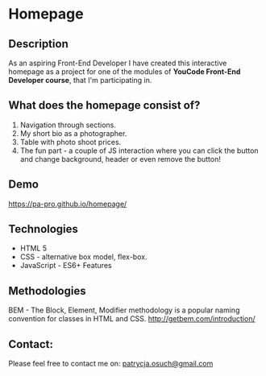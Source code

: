 # Homepage

## Description 
As an aspiring Front-End Developer I have created this interactive homepage as a project for one of the modules of **YouCode Front-End Developer course**, that I'm participating in. 

## What does the homepage consist of?

1. Navigation through sections. 
2. My short bio as a photographer. 
3. Table with photo shoot prices. 
4. The fun part - a couple of JS interaction where you can click the button and change background, header or even remove the button!

## Demo
https://pa-pro.github.io/homepage/



## Technologies
- HTML 5
- CSS - alternative box model, flex-box.
- JavaScript - ES6+ Features

## Methodologies
BEM - The Block, Element, Modifier methodology is a popular naming convention for classes in HTML and CSS. 
http://getbem.com/introduction/

## Contact:
Please feel free to contact me on: patrycja.osuch@gmail.com
